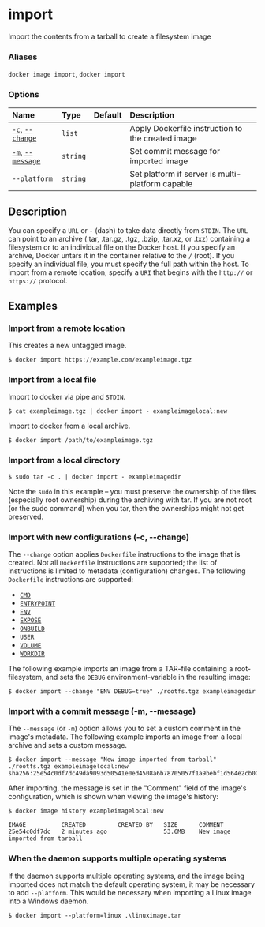 # import

<!---MARKER_GEN_START-->
Import the contents from a tarball to create a filesystem image

### Aliases

`docker image import`, `docker import`

### Options

| Name                                      | Type     | Default | Description                                       |
|:------------------------------------------|:---------|:--------|:--------------------------------------------------|
| [`-c`](#change), [`--change`](#change)    | `list`   |         | Apply Dockerfile instruction to the created image |
| [`-m`](#message), [`--message`](#message) | `string` |         | Set commit message for imported image             |
| `--platform`                              | `string` |         | Set platform if server is multi-platform capable  |


<!---MARKER_GEN_END-->

## Description

You can specify a `URL` or `-` (dash) to take data directly from `STDIN`. The
`URL` can point to an archive (.tar, .tar.gz, .tgz, .bzip, .tar.xz, or .txz)
containing a filesystem or to an individual file on the Docker host.  If you
specify an archive, Docker untars it in the container relative to the `/`
(root). If you specify an individual file, you must specify the full path within
the host. To import from a remote location, specify a `URI` that begins with the
`http://` or `https://` protocol.

## Examples

### Import from a remote location

This creates a new untagged image.

```console
$ docker import https://example.com/exampleimage.tgz
```

### Import from a local file

Import to docker via pipe and `STDIN`.

```console
$ cat exampleimage.tgz | docker import - exampleimagelocal:new
```

Import to docker from a local archive.

```console
$ docker import /path/to/exampleimage.tgz
```

### Import from a local directory

```console
$ sudo tar -c . | docker import - exampleimagedir
```

Note the `sudo` in this example – you must preserve
the ownership of the files (especially root ownership) during the
archiving with tar. If you are not root (or the sudo command) when you
tar, then the ownerships might not get preserved.

### <a name="change"></a> Import with new configurations (-c, --change)

The `--change` option applies `Dockerfile` instructions to the image that is
created. Not all `Dockerfile` instructions are supported; the list of instructions
is limited to metadata (configuration) changes. The following `Dockerfile`
instructions are supported:

- [`CMD`](https://docs.docker.com/reference/dockerfile/#cmd)
- [`ENTRYPOINT`](https://docs.docker.com/reference/dockerfile/#entrypoint)
- [`ENV`](https://docs.docker.com/reference/dockerfile/#env)
- [`EXPOSE`](https://docs.docker.com/reference/dockerfile/#expose)
- [`ONBUILD`](https://docs.docker.com/reference/dockerfile/#onbuild)
- [`USER`](https://docs.docker.com/reference/dockerfile/#user)
- [`VOLUME`](https://docs.docker.com/reference/dockerfile/#volume)
- [`WORKDIR`](https://docs.docker.com/reference/dockerfile/#workdir)

The following example imports an image from a TAR-file containing a root-filesystem,
and sets the `DEBUG` environment-variable in the resulting image:

```console
$ docker import --change "ENV DEBUG=true" ./rootfs.tgz exampleimagedir
```

### <a name="message"></a> Import with a commit message (-m, --message)

The `--message`  (or `-m`) option allows you to set a custom comment in
the image's metadata. The following example imports an image from a local
archive and sets a custom message.

```console
$ docker import --message "New image imported from tarball" ./rootfs.tgz exampleimagelocal:new
sha256:25e54c0df7dc49da9093d50541e0ed4508a6b78705057f1a9bebf1d564e2cb00
```

After importing, the message is set in the "Comment" field of the image's
configuration, which is shown when viewing the image's history:

```console
$ docker image history exampleimagelocal:new

IMAGE          CREATED         CREATED BY   SIZE      COMMENT
25e54c0df7dc   2 minutes ago                53.6MB    New image imported from tarball
```

### When the daemon supports multiple operating systems

If the daemon supports multiple operating systems, and the image being imported
does not match the default operating system, it may be necessary to add
`--platform`. This would be necessary when importing a Linux image into a Windows
daemon.

```console
$ docker import --platform=linux .\linuximage.tar
```
